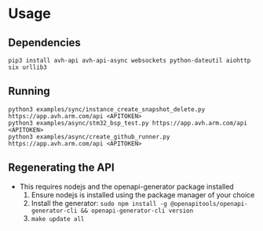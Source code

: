 # Usage

## Dependencies
```
pip3 install avh-api avh-api-async websockets python-dateutil aiohttp six urllib3
```

## Running

```
python3 examples/sync/instance_create_snapshot_delete.py https://app.avh.arm.com/api <APITOKEN>
python3 examples/async/stm32_bsp_test.py https://app.avh.arm.com/api <APITOKEN>
python3 examples/async/create_github_runner.py https://app.avh.arm.com/api <APITOKEN>
```

## Regenerating the API
- This requires nodejs and the openapi-generator package installed
  1. Ensure nodejs is installed using the package manager of your choice
  2. Install the generator: `sudo npm install -g @openapitools/openapi-generator-cli && openapi-generator-cli version`
  3. `make update all`
